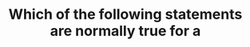 ---
layout: all-exams
title: "Which of the following statements are normally true for a "
blurb: "Spot Instances are billed to the nearest second of use, regardless of whether you stop it yourself, or if AWS interrupts it. There are some exceptions."
quid: 92
---